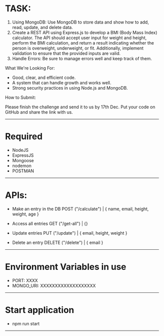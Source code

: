 # TASK:

1. Using MongoDB: Use MongoDB to store data and show how to add, read, update, and delete data.
2. Create a REST API using Express.js to develop a BMI (Body Mass Index) calculator. The API should accept user input for weight and height, perform the BMI calculation, and return a result indicating whether the person is overweight, underweight, or fit. Additionally, implement validation to ensure that the provided inputs are valid.
3. Handle Errors: Be sure to manage errors well and keep track of them.

What We're Looking For:

- Good, clear, and efficient code.
- A system that can handle growth and works well.
- Strong security practices in using Node.js and MongoDB.

How to Submit:

Please finish the challenge and send it to us by 17th Dec. Put your code on GitHub and share the link with us.

---

# Required

- NodeJS
- ExpressJS
- Mongoose
- nodemon
- POSTMAN

---

# APIs:

- Make an entry in the DB
  POST ("/calculate") | { name, email, height, weight, age }

- Access all entries
  GET ("/get-all") | {}

- Update entries
  PUT ("/update") | { email, height, weight }

- Delete an entry
  DELETE ("/delete") | { email }

---

# Environment Variables in use

- PORT: XXXX
- MONGO_URI: XXXXXXXXXXXXXXXXXXX

---

# Start application

- npm run start

---
